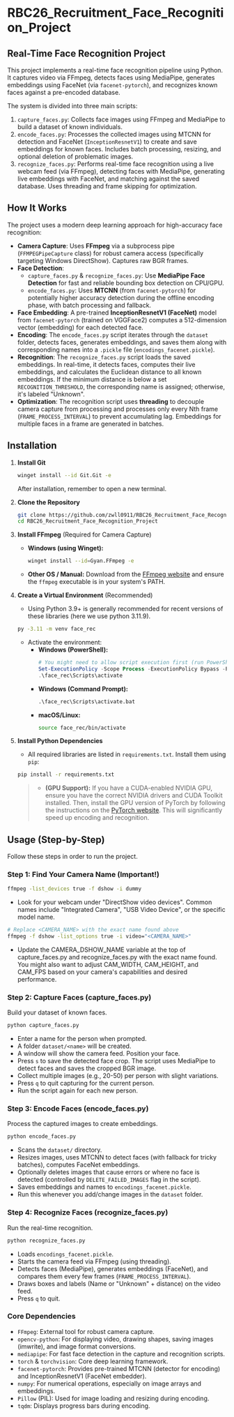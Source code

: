 # RBC26_Recruitment_Face_Recognition_Project

## Real-Time Face Recognition Project

This project implements a real-time face recognition pipeline using Python. It captures video via FFmpeg, detects faces using MediaPipe, generates embeddings using FaceNet (via `facenet-pytorch`), and recognizes known faces against a pre-encoded database.

The system is divided into three main scripts:

1.  `capture_faces.py`: Collects face images using FFmpeg and MediaPipe to build a dataset of known individuals.
2.  `encode_faces.py`: Processes the collected images using MTCNN for detection and FaceNet (`InceptionResnetV1`) to create and save embeddings for known faces. Includes batch processing, resizing, and optional deletion of problematic images.
3.  `recognize_faces.py`: Performs real-time face recognition using a live webcam feed (via FFmpeg), detecting faces with MediaPipe, generating live embeddings with FaceNet, and matching against the saved database. Uses threading and frame skipping for optimization.

## How It Works

The project uses a modern deep learning approach for high-accuracy face recognition:

* **Camera Capture**: Uses **FFmpeg** via a subprocess pipe (`FFMPEGPipeCapture` class) for robust camera access (specifically targeting Windows DirectShow). Captures raw BGR frames.
* **Face Detection**:
    * `capture_faces.py` & `recognize_faces.py`: Use **MediaPipe Face Detection** for fast and reliable bounding box detection on CPU/GPU.
    * `encode_faces.py`: Uses **MTCNN** (from `facenet-pytorch`) for potentially higher accuracy detection during the offline encoding phase, with batch processing and fallback.
* **Face Embedding**: A pre-trained **InceptionResnetV1 (FaceNet)** model from `facenet-pytorch` (trained on VGGFace2) computes a 512-dimension vector (embedding) for each detected face.
* **Encoding**: The `encode_faces.py` script iterates through the `dataset` folder, detects faces, generates embeddings, and saves them along with corresponding names into a `.pickle` file (`encodings_facenet.pickle`).
* **Recognition**: The `recognize_faces.py` script loads the saved embeddings. In real-time, it detects faces, computes their live embeddings, and calculates the Euclidean distance to all known embeddings. If the minimum distance is below a set `RECOGNITION_THRESHOLD`, the corresponding name is assigned; otherwise, it's labeled "Unknown".
* **Optimization**: The recognition script uses **threading** to decouple camera capture from processing and processes only every Nth frame (`FRAME_PROCESS_INTERVAL`) to prevent accumulating lag. Embeddings for multiple faces in a frame are generated in batches.

## Installation

1.  **Install Git**
    ```bash
    winget install --id Git.Git -e
    ```
    After installation, remember to open a new terminal. 

3.  **Clone the Repository**
    ```bash
    git clone https://github.com/zwll0911/RBC26_Recruitment_Face_Recognition_Project.git
    cd RBC26_Recruitment_Face_Recognition_Project
    ```

5.  **Install FFmpeg** (Required for Camera Capture)
    * **Windows (using Winget):**
        ```bash
        winget install --id=Gyan.FFmpeg -e
        ```
    * **Other OS / Manual:** Download from the [FFmpeg website](https://ffmpeg.org/download.html) and ensure the `ffmpeg` executable is in your system's PATH.

6.  **Create a Virtual Environment** (Recommended)
    * Using Python 3.9+ is generally recommended for recent versions of these libraries (here we use python 3.11.9).
    ```bash
    py -3.11 -m venv face_rec
    ```
    * Activate the environment:
        * **Windows (PowerShell):**
            ```powershell
            # You might need to allow script execution first (run PowerShell as Administrator)
            Set-ExecutionPolicy -Scope Process -ExecutionPolicy Bypass -Force
            .\face_rec\Scripts\activate
            ```
        * **Windows (Command Prompt):**
            ```cmd
            .\face_rec\Scripts\activate.bat
            ```
        * **macOS/Linux:**
            ```bash
            source face_rec/bin/activate
            ```

7.  **Install Python Dependencies**
    * All required libraries are listed in `requirements.txt`. Install them using `pip`:
    ```bash
    pip install -r requirements.txt
    ```
    > * **(GPU Support):** If you have a CUDA-enabled NVIDIA GPU, ensure you have the correct NVIDIA drivers and CUDA Toolkit installed. Then, install the GPU version of PyTorch by following the instructions on the [PyTorch website](https://pytorch.org/get-started/locally/). This will significantly speed up encoding and recognition.

## Usage (Step-by-Step)

Follow these steps in order to run the project.

### Step 1: Find Your Camera Name (Important!)

```bash
ffmpeg -list_devices true -f dshow -i dummy
```

- Look for your webcam under "DirectShow video devices". Common names include "Integrated Camera", "USB Video Device", or the specific model name.

```bash
# Replace <CAMERA_NAME> with the exact name found above
ffmpeg -f dshow -list_options true -i video="<CAMERA_NAME>"
```

- Update the CAMERA_DSHOW_NAME variable at the top of capture_faces.py and recognize_faces.py with the exact name found. You might also want to adjust CAM_WIDTH, CAM_HEIGHT, and CAM_FPS based on your camera's capabilities and desired performance.

### Step 2: Capture Faces (capture_faces.py)

Build your dataset of known faces.

```bash
python capture_faces.py
```

- Enter a name for the person when prompted.
- A folder `dataset/<name>` will be created.
- A window will show the camera feed. Position your face.
- Press `s` to save the detected face crop. The script uses MediaPipe to detect faces and saves the cropped BGR image.
- Collect multiple images (e.g., 20-50) per person with slight variations.
- Press `q` to quit capturing for the current person.
- Run the script again for each new person.

### Step 3: Encode Faces (encode_faces.py)

Process the captured images to create embeddings.

```bash
python encode_faces.py
```

- Scans the `dataset/` directory.
- Resizes images, uses MTCNN to detect faces (with fallback for tricky batches), computes FaceNet embeddings.
- Optionally deletes images that cause errors or where no face is detected (controlled by `DELETE_FAILED_IMAGES` flag in the script).
- Saves embeddings and names to `encodings_facenet.pickle`.
- Run this whenever you add/change images in the `dataset` folder.

### Step 4: Recognize Faces (recognize_faces.py)

Run the real-time recognition.

```bash
python recognize_faces.py
```

- Loads `encodings_facenet.pickle`.
- Starts the camera feed via FFmpeg (using threading).
- Detects faces (MediaPipe), generates embeddings (FaceNet), and compares them every few frames (`FRAME_PROCESS_INTERVAL`).
- Draws boxes and labels (Name or "Unknown" + distance) on the video feed.
- Press `q` to quit.

### Core Dependencies

- `FFmpeg`: External tool for robust camera capture.
- `opencv-python`: For displaying video, drawing shapes, saving images (imwrite), and image format conversions.
- `mediapipe`: For fast face detection in the capture and recognition scripts.
- `torch` & `torchvision`: Core deep learning framework.
- `facenet-pytorch`: Provides pre-trained MTCNN (detector for encoding) and InceptionResnetV1 (FaceNet embedder).
- `numpy`: For numerical operations, especially on image arrays and embeddings.
- `Pillow` (PIL): Used for image loading and resizing during encoding.
- `tqdm`: Displays progress bars during encoding.
